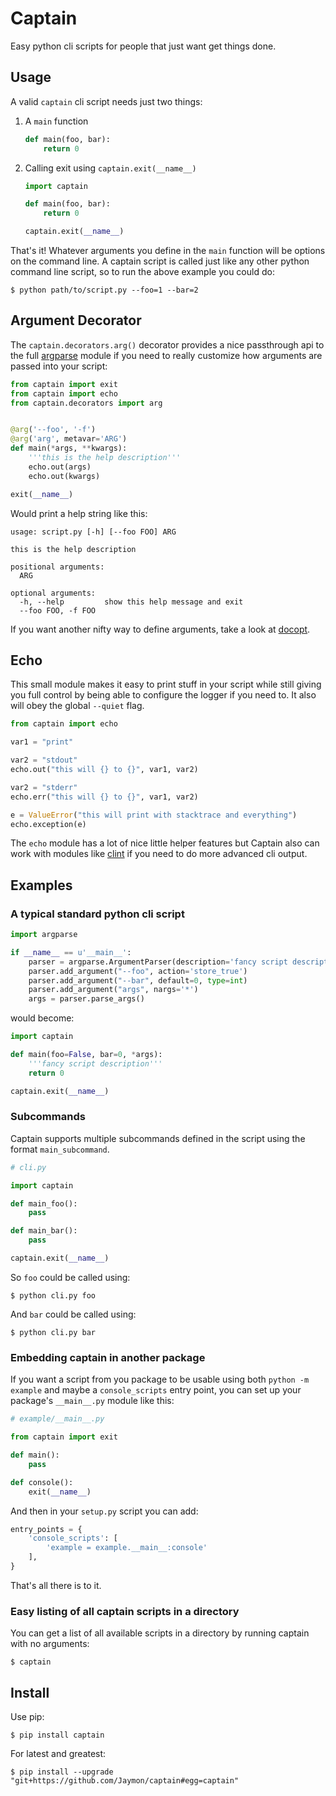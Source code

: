 # Captain

Easy python cli scripts for people that just want get things done.


## Usage

A valid `captain` cli script needs just two things:

1. A `main` function

    ```python
    def main(foo, bar):
        return 0
    ```

2. Calling exit using `captain.exit(__name__)`

    ```python
    import captain

    def main(foo, bar):
        return 0

    captain.exit(__name__)
    ```

That's it! Whatever arguments you define in the `main` function will be options on the command line. A captain script is called just like any other python command line script, so to run the above example you could do:

    $ python path/to/script.py --foo=1 --bar=2


## Argument Decorator

The `captain.decorators.arg()` decorator provides a nice passthrough api to the full [argparse](https://docs.python.org/2/library/argparse.html) module if you need to really customize how arguments are passed into your script:

```python
from captain import exit
from captain import echo
from captain.decorators import arg 


@arg('--foo', '-f')
@arg('arg', metavar='ARG')
def main(*args, **kwargs):
    '''this is the help description'''
    echo.out(args)
    echo.out(kwargs)

exit(__name__)
```

Would print a help string like this:

    usage: script.py [-h] [--foo FOO] ARG

    this is the help description

    positional arguments:
      ARG

    optional arguments:
      -h, --help         show this help message and exit
      --foo FOO, -f FOO

If you want another nifty way to define arguments, take a look at [docopt](https://github.com/docopt/docopt).


## Echo

This small module makes it easy to print stuff in your script while still giving you full control by being able to configure the logger if you need to. It also will obey the global `--quiet` flag.

```python
from captain import echo

var1 = "print"

var2 = "stdout"
echo.out("this will {} to {}", var1, var2)

var2 = "stderr"
echo.err("this will {} to {}", var1, var2)

e = ValueError("this will print with stacktrace and everything")
echo.exception(e)
```

The `echo` module has a lot of nice little helper features but Captain also can work with modules like [clint](https://github.com/kennethreitz/clint) if you need to do more advanced cli output.


## Examples

### A typical standard python cli script

```python
import argparse

if __name__ == u'__main__':
    parser = argparse.ArgumentParser(description='fancy script description')
    parser.add_argument("--foo", action='store_true')
    parser.add_argument("--bar", default=0, type=int)
    parser.add_argument("args", nargs='*')
    args = parser.parse_args()
```

would become:

```python
import captain

def main(foo=False, bar=0, *args):
    '''fancy script description'''
    return 0

captain.exit(__name__)
```


### Subcommands

Captain supports multiple subcommands defined in the script using the format `main_subcommand`.

```python
# cli.py

import captain

def main_foo():
    pass

def main_bar():
    pass

captain.exit(__name__)
```

So `foo` could be called using:

    $ python cli.py foo

And `bar` could be called using:

    $ python cli.py bar


### Embedding captain in another package

If you want a script from you package to be usable using both `python -m example` and maybe a `console_scripts` entry point, you can set up your package's `__main__.py` module like this:


```python
# example/__main__.py

from captain import exit

def main():
    pass

def console():
    exit(__name__)
```

And then in your `setup.py` script you can add:


```python
entry_points = {
    'console_scripts': [
        'example = example.__main__:console'
    ],
}
```

That's all there is to it.


### Easy listing of all captain scripts in a directory

You can get a list of all available scripts in a directory by running captain with no arguments:

    $ captain


## Install

Use pip:

    $ pip install captain

For latest and greatest:

    $ pip install --upgrade "git+https://github.com/Jaymon/captain#egg=captain"

